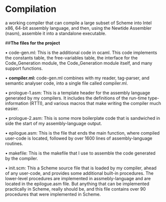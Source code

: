 # Compilation

a working compiler that can compile a large subset of Scheme into Intel x86, 64-bit
assembly language, and then, using the Newtide Assembler (nasm), assemble it into a standalone
executable.


##**The files for the project**

• code-gen.ml: This is the additional code in ocaml. This code implements
the constants table, the free-variables table, the interface for the Code_Generation module,
the Code_Generation module itself, and many support functions.

• **compiler.ml:** code-gen.ml combines with my reader, tag-parser, and semantic
analyser code, into a single file called compiler.ml.

• prologue-1.asm: This is a template header for the assembly language generated by my
compilers. It includes the definitions of the run-time type-information (RTTI), and various
macros that make writing the compiler much easier.

• prologue-2.asm: This is some more boilerplate code that is sandwiched in side the start of
my assembly-language output.

• epilogue.asm: This is the file that ends the main function, where compiled user-code is
located, followed by over 1600 lines of assembly-language routines.

• makefile: This is the makefile that I use to assemble the code generated by the compiler.

• init.scm: This a Scheme source file that is loaded by my compiler, ahead of any user-code,
and provides some additional built-in procedures. The lower-level procedures are implemented
in assmebly-language and are located in the epilogue.asm file. But anything that can be
implemented practically in Scheme, really should be, and this file contains over 90 procedures
that were implemented in Scheme.
